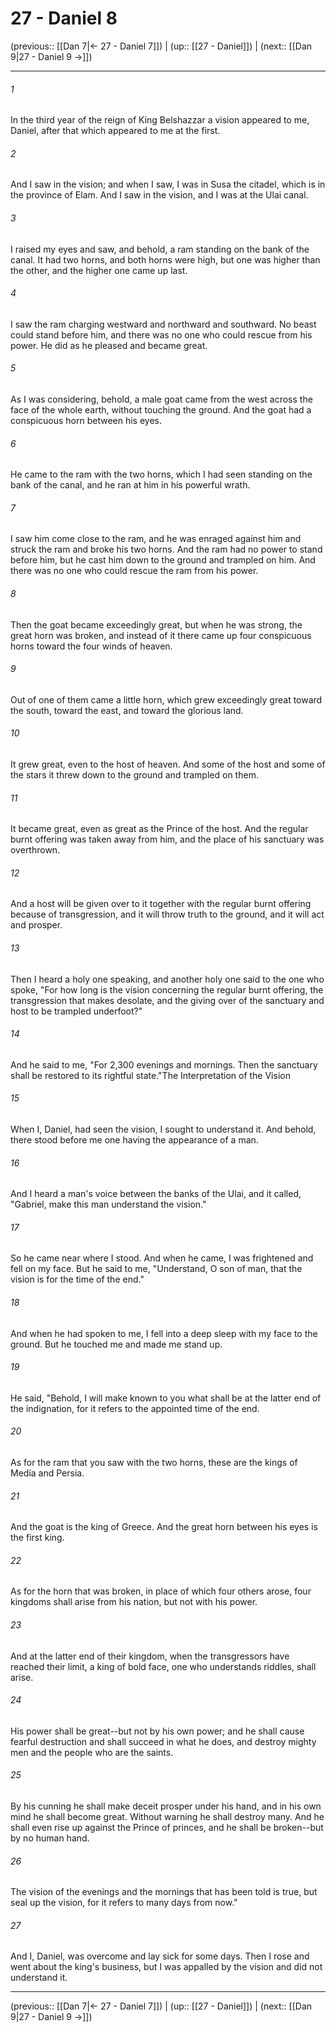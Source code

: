 # 27 - Daniel 8

(previous:: [[Dan 7|← 27 - Daniel 7]]) | (up:: [[27 - Daniel]]) | (next:: [[Dan 9|27 - Daniel 9 →]])

***


###### 1 
In the third year of the reign of King Belshazzar a vision appeared to me, Daniel, after that which appeared to me at the first. 

###### 2 
And I saw in the vision; and when I saw, I was in Susa the citadel, which is in the province of Elam. And I saw in the vision, and I was at the Ulai canal. 

###### 3 
I raised my eyes and saw, and behold, a ram standing on the bank of the canal. It had two horns, and both horns were high, but one was higher than the other, and the higher one came up last. 

###### 4 
I saw the ram charging westward and northward and southward. No beast could stand before him, and there was no one who could rescue from his power. He did as he pleased and became great. 

###### 5 
As I was considering, behold, a male goat came from the west across the face of the whole earth, without touching the ground. And the goat had a conspicuous horn between his eyes. 

###### 6 
He came to the ram with the two horns, which I had seen standing on the bank of the canal, and he ran at him in his powerful wrath. 

###### 7 
I saw him come close to the ram, and he was enraged against him and struck the ram and broke his two horns. And the ram had no power to stand before him, but he cast him down to the ground and trampled on him. And there was no one who could rescue the ram from his power. 

###### 8 
Then the goat became exceedingly great, but when he was strong, the great horn was broken, and instead of it there came up four conspicuous horns toward the four winds of heaven. 

###### 9 
Out of one of them came a little horn, which grew exceedingly great toward the south, toward the east, and toward the glorious land. 

###### 10 
It grew great, even to the host of heaven. And some of the host and some of the stars it threw down to the ground and trampled on them. 

###### 11 
It became great, even as great as the Prince of the host. And the regular burnt offering was taken away from him, and the place of his sanctuary was overthrown. 

###### 12 
And a host will be given over to it together with the regular burnt offering because of transgression, and it will throw truth to the ground, and it will act and prosper. 

###### 13 
Then I heard a holy one speaking, and another holy one said to the one who spoke, "For how long is the vision concerning the regular burnt offering, the transgression that makes desolate, and the giving over of the sanctuary and host to be trampled underfoot?" 

###### 14 
And he said to me, "For 2,300 evenings and mornings. Then the sanctuary shall be restored to its rightful state."The Interpretation of the Vision 

###### 15 
When I, Daniel, had seen the vision, I sought to understand it. And behold, there stood before me one having the appearance of a man. 

###### 16 
And I heard a man's voice between the banks of the Ulai, and it called, "Gabriel, make this man understand the vision." 

###### 17 
So he came near where I stood. And when he came, I was frightened and fell on my face. But he said to me, "Understand, O son of man, that the vision is for the time of the end." 

###### 18 
And when he had spoken to me, I fell into a deep sleep with my face to the ground. But he touched me and made me stand up. 

###### 19 
He said, "Behold, I will make known to you what shall be at the latter end of the indignation, for it refers to the appointed time of the end. 

###### 20 
As for the ram that you saw with the two horns, these are the kings of Media and Persia. 

###### 21 
And the goat is the king of Greece. And the great horn between his eyes is the first king. 

###### 22 
As for the horn that was broken, in place of which four others arose, four kingdoms shall arise from his nation, but not with his power. 

###### 23 
And at the latter end of their kingdom, when the transgressors have reached their limit, a king of bold face, one who understands riddles, shall arise. 

###### 24 
His power shall be great--but not by his own power; and he shall cause fearful destruction and shall succeed in what he does, and destroy mighty men and the people who are the saints. 

###### 25 
By his cunning he shall make deceit prosper under his hand, and in his own mind he shall become great. Without warning he shall destroy many. And he shall even rise up against the Prince of princes, and he shall be broken--but by no human hand. 

###### 26 
The vision of the evenings and the mornings that has been told is true, but seal up the vision, for it refers to many days from now." 

###### 27 
And I, Daniel, was overcome and lay sick for some days. Then I rose and went about the king's business, but I was appalled by the vision and did not understand it.

***

(previous:: [[Dan 7|← 27 - Daniel 7]]) | (up:: [[27 - Daniel]]) | (next:: [[Dan 9|27 - Daniel 9 →]])
